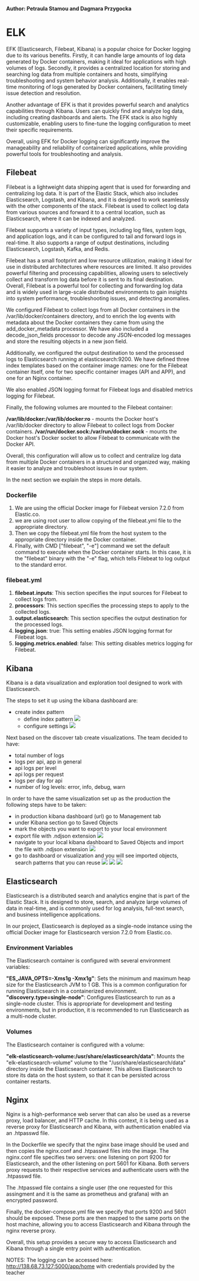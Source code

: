 **Author: Petraula Stamou and Dagmara Przygocka**

# ELK
EFK (Elasticsearch, Filebeat, Kibana) is a popular choice for Docker logging due to its various benefits. Firstly, it can handle large amounts of log data generated by Docker containers, making it ideal for applications with high volumes of logs. Secondly, it provides a centralized location for storing and searching log data from multiple containers and hosts, simplifying troubleshooting and system behavior analysis. Additionally, it enables real-time monitoring of logs generated by Docker containers, facilitating timely issue detection and resolution.

Another advantage of EFK is that it provides powerful search and analytics capabilities through Kibana. Users can quickly find and analyze log data, including creating dashboards and alerts. The EFK stack is also highly customizable, enabling users to fine-tune the logging configuration to meet their specific requirements.

Overall, using EFK for Docker logging can significantly improve the manageability and reliability of containerized applications, while providing powerful tools for troubleshooting and analysis.


## Filebeat
Filebeat is a lightweight data shipping agent that is used for forwarding and centralizing log data. It is part of the Elastic Stack, which also includes Elasticsearch, Logstash, and Kibana, and it is designed to work seamlessly with the other components of the stack. Filebeat is used to collect log data from various sources and forward it to a central location, such as Elasticsearch, where it can be indexed and analyzed.

Filebeat supports a variety of input types, including log files, system logs, and application logs, and it can be configured to tail and forward logs in real-time. It also supports a range of output destinations, including Elasticsearch, Logstash, Kafka, and Redis.

Filebeat has a small footprint and low resource utilization, making it ideal for use in distributed architectures where resources are limited. It also provides powerful filtering and processing capabilities, allowing users to selectively collect and transform log data before it is sent to its final destination. Overall, Filebeat is a powerful tool for collecting and forwarding log data and is widely used in large-scale distributed environments to gain insights into system performance, troubleshooting issues, and detecting anomalies.

We configured Filebeat to collect logs from all Docker containers in the /var/lib/docker/containers directory, and to enrich the log events with metadata about the Docker containers they came from using the add_docker_metadata processor. We have also included a decode_json_fields processor to decode any JSON-encoded log messages and store the resulting objects in a new json field.

Additionally, we configured the output destination to send the processed logs to Elasticsearch running at elasticsearch:9200. We have defined three index templates based on the container image names: one for the Filebeat container itself, one for two specific container images (API and APP), and one for an Nginx container.

We also enabled JSON logging format for Filebeat logs and disabled metrics logging for Filebeat.

Finally, the following volumes are mounted to the Filebeat container:

**/var/lib/docker:/var/lib/docker:ro** - mounts the Docker host's /var/lib/docker directory to allow Filebeat to collect logs from Docker containers.
**/var/run/docker.sock:/var/run/docker.sock** - mounts the Docker host's Docker socket to allow Filebeat to communicate with the Docker API.

Overall, this configuration will allow us to collect and centralize log data from multiple Docker containers in a structured and organized way, making it easier to analyze and troubleshoot issues in our system.

In the next section we explain the steps in more details.

### Dockerfile

1. We are using the official Docker image for Filebeat version 7.2.0 from Elastic.co.
2. we are using root user to allow copying of the filebeat.yml file to the appropriate directory.
3. Then we copy the filebeat.yml file from the host system to the appropriate directory inside the Docker container.
4. FInally, with CMD ["filebeat", "-e"] command we set the default command to execute when the Docker container starts. In this case, it is the "filebeat" binary with the "-e" flag, which tells Filebeat to log output to the standard error.

### filebeat.yml

1. **filebeat.inputs**: This section specifies the input sources for Filebeat to collect logs from.
2. **processors**: This section specifies the processing steps to apply to the collected logs.
3. **output.elasticsearch**: This section specifies the output destination for the processed logs.
4. **logging.json**: true: This setting enables JSON logging format for Filebeat logs.
5. **logging.metrics.enabled**: false: This setting disables metrics logging for Filebeat.


## Kibana
Kibana is a data visualization and exploration tool designed to work with Elasticsearch. 

The steps to set it up using the kibana dashboard are:
- create index pattern
    - define index pattern
	![](https://raw.githubusercontent.com/szymongalecki/ITU-MiniTwit/composing/dev_notes/index_pattern.png)
    - configure settings
    ![](https://raw.githubusercontent.com/szymongalecki/ITU-MiniTwit/composing/dev_notes/configure_settings.png)


Next based on the discover tab create visualizations. The team decided to have:
- total number of logs
- logs per api, app in general
- api logs per level
- api logs per request
- logs per day for api
- number of log levels: error, info, debug, warn

In order to have the same visualization set up as the production the following steps have to be taken:
- in production kibana dashboard (url) go to Management tab
- under Kibana section go to Saved Objects
- mark the objects you want to export to your local environment
- export file with .ndjson extension
![](https://raw.githubusercontent.com/szymongalecki/ITU-MiniTwit/composing/dev_notes/export_kibana.png)
- navigate to your local kibana dashboard to Saved Objects and import the file with .ndjson extension
![](https://raw.githubusercontent.com/szymongalecki/ITU-MiniTwit/composing/dev_notes/kibana_import.png)
- go to dashboard or visualization and you will see imported objects, search patterns that you can reuse
![](https://raw.githubusercontent.com/szymongalecki/ITU-MiniTwit/composing/dev_notes/kibana_dashboard.png)
![](https://raw.githubusercontent.com/szymongalecki/ITU-MiniTwit/composing/dev_notes/kibana_discover.png)
![](https://raw.githubusercontent.com/szymongalecki/ITU-MiniTwit/composing/dev_notes/kibana_visualization.png)


## Elasticsearch

Elasticsearch is a distributed search and analytics engine that is part of the Elastic Stack. It is designed to store, search, and analyze large volumes of data in real-time, and is commonly used for log analysis, full-text search, and business intelligence applications.

In our project, Elasticsearch is deployed as a single-node instance using the official Docker image for Elasticsearch version 7.2.0 from Elastic.co.

### Environment Variables

The Elasticsearch container is configured with several environment variables:

**"ES_JAVA_OPTS=-Xms1g -Xmx1g"**: Sets the minimum and maximum heap size for the Elasticsearch JVM to 1 GB. This is a common configuration for running Elasticsearch in a containerized environment.
**"discovery.type=single-node"**: Configures Elasticsearch to run as a single-node cluster. This is appropriate for development and testing environments, but in production, it is recommended to run Elasticsearch as a multi-node cluster.

### Volumes

The Elasticsearch container is configured with a volume:

**"elk-elasticsearch-volume:/usr/share/elasticsearch/data"**: Mounts the "elk-elasticsearch-volume" volume to the "/usr/share/elasticsearch/data" directory inside the Elasticsearch container. This allows Elasticsearch to store its data on the host system, so that it can be persisted across container restarts.


## Nginx

Nginx is a high-performance web server that can also be used as a reverse proxy, load balancer, and HTTP cache. In this context, it is being used as a reverse proxy for Elasticsearch and Kibana, with authentication enabled via an .htpasswd file.

In the Dockerfile we specify that the nginx base image should be used and then copies the nginx.conf and .htpasswd files into the image. 
The nginx.conf file specifies two servers: one listening on port 9200 for Elasticsearch, and the other listening on port 5601 for Kibana. Both servers proxy requests to their respective services and authenticate users with the .htpasswd file.

The .htpasswd file contains a single user (the one requested for this assingment and it is the same as prometheus and grafana) with an encrypted password.

Finally, the docker-compose.yml file we specify that ports 9200 and 5601 should be exposed. These ports are then mapped to the same ports on the host machine, allowing you to access Elasticsearch and Kibana through the nginx reverse proxy.

Overall, this setup provides a secure way to access Elasticsearch and Kibana through a single entry point with authentication.

NOTES: The logging can be accessed here: http://138.68.73.127:5000/app/home with credentials provided by the teacher
